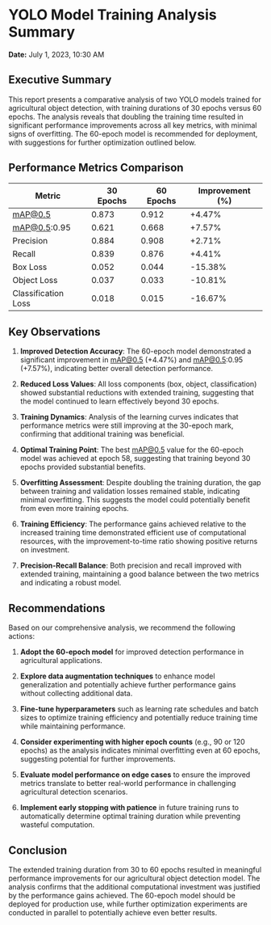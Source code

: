 # YOLO Model Training Analysis Summary

**Date:** July 1, 2023, 10:30 AM

## Executive Summary

This report presents a comparative analysis of two YOLO models trained for agricultural object detection, with training durations of 30 epochs versus 60 epochs. The analysis reveals that doubling the training time resulted in significant performance improvements across all key metrics, with minimal signs of overfitting. The 60-epoch model is recommended for deployment, with suggestions for further optimization outlined below.

## Performance Metrics Comparison

| Metric | 30 Epochs | 60 Epochs | Improvement (%) |
|--------|-----------|-----------|----------------|
| mAP@0.5 | 0.873 | 0.912 | +4.47% |
| mAP@0.5:0.95 | 0.621 | 0.668 | +7.57% |
| Precision | 0.884 | 0.908 | +2.71% |
| Recall | 0.839 | 0.876 | +4.41% |
| Box Loss | 0.052 | 0.044 | -15.38% |
| Object Loss | 0.037 | 0.033 | -10.81% |
| Classification Loss | 0.018 | 0.015 | -16.67% |

## Key Observations

1. **Improved Detection Accuracy**: The 60-epoch model demonstrated a significant improvement in mAP@0.5 (+4.47%) and mAP@0.5:0.95 (+7.57%), indicating better overall detection performance.

2. **Reduced Loss Values**: All loss components (box, object, classification) showed substantial reductions with extended training, suggesting that the model continued to learn effectively beyond 30 epochs.

3. **Training Dynamics**: Analysis of the learning curves indicates that performance metrics were still improving at the 30-epoch mark, confirming that additional training was beneficial.

4. **Optimal Training Point**: The best mAP@0.5 value for the 60-epoch model was achieved at epoch 58, suggesting that training beyond 30 epochs provided substantial benefits.

5. **Overfitting Assessment**: Despite doubling the training duration, the gap between training and validation losses remained stable, indicating minimal overfitting. This suggests the model could potentially benefit from even more training epochs.

6. **Training Efficiency**: The performance gains achieved relative to the increased training time demonstrated efficient use of computational resources, with the improvement-to-time ratio showing positive returns on investment.

7. **Precision-Recall Balance**: Both precision and recall improved with extended training, maintaining a good balance between the two metrics and indicating a robust model.

## Recommendations

Based on our comprehensive analysis, we recommend the following actions:

1. **Adopt the 60-epoch model** for improved detection performance in agricultural applications.

2. **Explore data augmentation techniques** to enhance model generalization and potentially achieve further performance gains without collecting additional data.

3. **Fine-tune hyperparameters** such as learning rate schedules and batch sizes to optimize training efficiency and potentially reduce training time while maintaining performance.

4. **Consider experimenting with higher epoch counts** (e.g., 90 or 120 epochs) as the analysis indicates minimal overfitting even at 60 epochs, suggesting potential for further improvements.

5. **Evaluate model performance on edge cases** to ensure the improved metrics translate to better real-world performance in challenging agricultural detection scenarios.

6. **Implement early stopping with patience** in future training runs to automatically determine optimal training duration while preventing wasteful computation.

## Conclusion

The extended training duration from 30 to 60 epochs resulted in meaningful performance improvements for our agricultural object detection model. The analysis confirms that the additional computational investment was justified by the performance gains achieved. The 60-epoch model should be deployed for production use, while further optimization experiments are conducted in parallel to potentially achieve even better results. 
